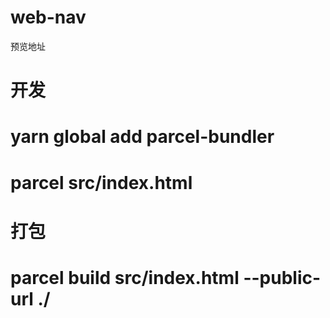 # web-nav
预览地址

# 开发

# yarn global add parcel-bundler

# parcel src/index.html

# 打包

# parcel build src/index.html --public-url ./
